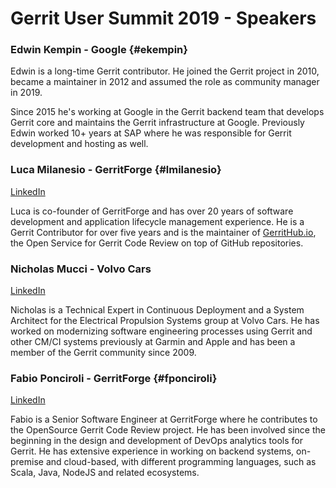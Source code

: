 # Gerrit User Summit 2019 - Speakers

### Edwin Kempin - Google {#ekempin}

Edwin is a long-time Gerrit contributor. He joined the Gerrit project in 2010,
became a maintainer in 2012 and assumed the role as community manager in 2019.

Since 2015 he's working at Google in the Gerrit backend team that develops
Gerrit core and maintains the Gerrit infrastructure at Google. Previously Edwin
worked 10+ years at SAP where he was responsible for Gerrit development and
hosting as well.

### Luca Milanesio - GerritForge {#lmilanesio}

[LinkedIn](https://www.linkedin.com/in/lucamilanesio/)

Luca is co-founder of GerritForge and has over 20 years of software development
and application lifecycle management experience.
He is a Gerrit Contributor for over five years and is the maintainer
of [GerritHub.io](https://gerrithub.io), the Open Service for Gerrit Code Review
on top of GitHub repositories.

### Nicholas Mucci - Volvo Cars

[LinkedIn](https://www.linkedin.com/in/nmucci/)

Nicholas is a Technical Expert in Continuous Deployment and a System Architect
for the Electrical Propulsion Systems group at Volvo Cars.  He has worked on
modernizing software engineering processes using Gerrit and other CM/CI systems
previously at Garmin and Apple and has been a member of the Gerrit community
since 2009.

### Fabio Ponciroli - GerritForge {#fponciroli}

[LinkedIn](https://uk.linkedin.com/in/fponciroli/)

Fabio is a Senior Software Engineer at GerritForge where he contributes to the
OpenSource Gerrit Code Review project.
He has been involved since the beginning in the design and development of DevOps
analytics tools for Gerrit.
He has extensive experience in working on backend systems, on-premise and
cloud-based, with different programming languages, such as Scala, Java, NodeJS
and related ecosystems.
